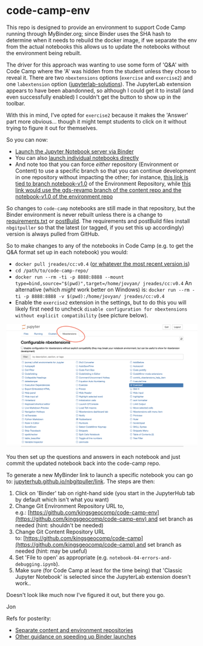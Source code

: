 # code-camp-env

This repo is designed to provide an environment to support Code Camp running through MyBinder.org; since Binder uses the SHA hash to determine when it needs to rebuild the docker image, if we separate the env from the actual notebooks this allows us to update the notebooks without the environment being rebuilt. 

The driver for this approach was wanting to use some form of 'Q&A' with Code Camp where the 'A' was hidden from the student unless they chose to reveal it. There are two `nbextensions` options (`exercise` and `exercise2`) and one `labextension` option ([jupyterlab-solutions](https://github.com/rmotr/jupyterlab-solutions)). The JupyterLab extension appears to have been abandonned, so although I could get it to install (and even successfully enabled) I couldn't get the button to show up in the toolbar. 

With this in mind, I've opted for `exercise2` because it makes the 'Answer' part more obvious... though it might tempt students to click on it without trying to figure it out for themselves.

So you can now: 
- [Launch the Jupyter Notebook server via Binder](https://mybinder.org/v2/gh/kingsgeocomp/code-camp-env/master?urlpath=git-pull%3Frepo%3Dhttps%253A%252F%252Fgithub.com%252Fkingsgeocomp%252Fcode-camp%26urlpath%3Dtree%252Fcode-camp%252F%26branch%3Dmaster) 
- You can also [launch individual notebooks directly](https://mybinder.org/v2/gh/kingsgeocomp/code-camp-env/master?urlpath=git-pull%3Frepo%3Dhttps%253A%252F%252Fgithub.com%252Fkingsgeocomp%252Fcode-camp%26urlpath%3Dtree%252Fcode-camp%252Fnotebook-04-errors-and-debugging.ipynb%26branch%3Dmaster)
- And note too that you can force _either_ repository (Environment or Content) to use a specific branch so that you can continue development in one repository without impacting the other; for instance, [this link is tied to branch notebook-v1.0](https://mybinder.org/v2/gh/kingsgeocomp/code-camp-env/notebook-v1.0?urlpath=git-pull%3Frepo%3Dhttps%253A%252F%252Fgithub.com%252Fkingsgeocomp%252Fcode-camp%26urlpath%3Dtree%252Fcode-camp%252F%26branch%3Dmaster) of the Environment Repository, while [this link would use the gds-revamp branch of the content repo and the notebook-v1.0 of the environment repo](https://mybinder.org/v2/gh/kingsgeocomp/code-camp-env/notebook-v1.0?urlpath=git-pull%3Frepo%3Dhttps%253A%252F%252Fgithub.com%252Fkingsgeocomp%252Fcode-camp%26urlpath%3Dtree%252Fcode-camp%252F%26branch%3Dgds-revamp)

So changes to `code-camp` notebooks are still made in that repository, but the Binder environment is never rebuilt unless there is a change to [requirements.txt](requirements.txt) or [postBuild](postBuild). The requirements and postBuild files install `nbgitpuller` so that the latest (or tagged, if you set this up accordingly) version is always pulled from GitHub.

So to make changes to any of the notebooks in Code Camp (e.g. to get the Q&A format set up in each notebook) you would:

- `docker pull jreades/cc:v0.4` ([or whatever the most recent version is](https://hub.docker.com/repository/docker/jreades/cc))
- `cd /path/to/code-camp-repo/`
- `docker run --rm -ti -p 8888:8888 --mount type=bind,source="$(pwd)",target=/home/jovyan/ jreades/cc:v0.4` An alternative (which _might_ work better on Windows) is: `docker run --rm -ti -p 8888:8888 -v $(pwd):/home/jovyan/ jreades/cc:v0.4`
- Enable the `exercise2` extension in the settings, but to do this you will likely first need to uncheck `disable configuration for nbextensions without explicit compatibility` (see picture below).

![Image of Extensions Configuration](./Extensions.png)

You then set up the questions and answers in each notebook and just commit the updated notebook back into the code-camp repo.

To generate a new MyBinder link to launch a specific notebook you can go to: [jupyterhub.github.io/nbgitpuller/link](https://jupyterhub.github.io/nbgitpuller/link). The steps are then:

1. Click on 'Binder' tab on right-hand side (you start in the JupyterHub tab by default which isn't what you want)
2. Change Git Environment Repository URL to, e.g.: [https://github.com/kingsgeocomp/code-camp-env](https://github.com/kingsgeocomp/code-camp-env) and set branch as needed (hint: shouldn't be needed)
3. Change Git Content Repository URL to: [https://github.com/kingsgeocomp/code-camp](https://github.com/kingsgeocomp/code-camp) and set branch as needed (hint: may be useful)
4. Set 'File to open' as appropriate (e.g. `notebook-04-errors-and-debugging.ipynb`).
5. Make sure (for Code Camp at least for the time being) that 'Classic Jupyter Notebook' is selected since the JupyterLab extension doesn't work..

Doesn't look like much now I've figured it out, but there you go.

Jon

Refs for posterity:

- [Separate content and environment repositories](https://discourse.jupyter.org/t/tip-speed-up-binder-launches-by-pulling-github-content-in-a-binder-link-with-nbgitpuller/922)
- [Other guidance on speeding up Binder launches](https://discourse.jupyter.org/t/how-to-reduce-mybinder-org-repository-startup-time/4956)

